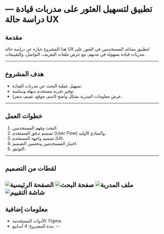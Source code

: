 # تطبيق لتسهيل العثور على مدربات قيادة — دراسة حالة UX

## مقدمة
هذا المشروع عبارة عن دراسة حالة UX لتطبيق يساعد المستخدمين في العثور على مدربات قيادة بسهولة في مدنهم، مع عرض ملفات التعريف، التواصل، والتقييمات.

---

## هدف المشروع
- تسهيل عملية البحث عن مدربات القيادة.
- توفير تجربة مستخدم سهلة وسلسة.
- عرض معلومات المدربة بشكل واضح (اسم، موقع، تقييم، سعر).

---

## خطوات العمل
1. البحث وفهم المستخدمين.
2. تصميم تدفق المستخدم (User Flow) والنماذج الأولية.
3. تصميم واجهة المستخدم (UI).
4. اختبار المستخدمين وتحسين التصميم.
5. التوثيق.

---
## لقطات من التصميم
![الصفحة الرئيسية](images/home.png)
![صفحة البحث](images/search.png)
![ملف المدربة](images/profile.png)
![شاشة التقييم](images/review.png)
---

## معلومات إضافية
- الأدوات المستخدمة: Figma.
- مدة المشروع: 4 أسابيع.
--
